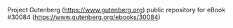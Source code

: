 Project Gutenberg (https://www.gutenberg.org) public repository for eBook #30084 (https://www.gutenberg.org/ebooks/30084)
